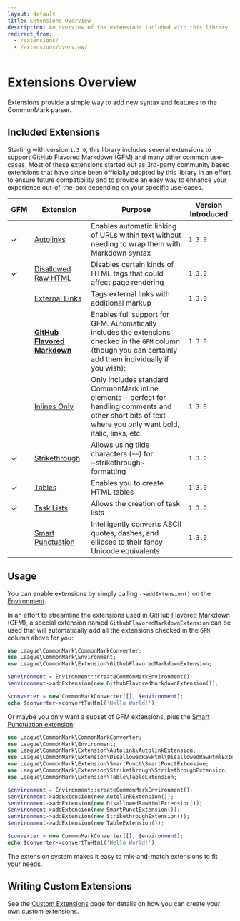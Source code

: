 ```yaml
---
layout: default
title: Extensions Overview
description: An overview of the extensions included with this library
redirect_from:
  - /extensions/
  - /extensions/overview/
---
```


# Extensions Overview

Extensions provide a simple way to add new syntax and features to the CommonMark parser.

## Included Extensions

Starting with version `1.3.0`, this library includes several extensions to support GitHub Flavored Markdown (GFM) and
many other common use-cases. Most of these extensions started out as 3rd-party community based extensions that have
since been officially adopted by this library in an effort to ensure future compatibility and to provide an easy way
to enhance your experience out-of-the-box depending on your specific use-cases.

| GFM | Extension | Purpose | Version Introduced |
| --- | --------- | ------- | ------------------ |
|  ✓  | [Autolinks] | Enables automatic linking of URLs within text without needing to wrap them with Markdown syntax | `1.3.0` |
|  ✓  | [Disallowed Raw HTML] | Disables certain kinds of HTML tags that could affect page rendering | `1.3.0` |
|     | [External Links] | Tags external links with additional markup | `1.3.0` |
|     | **[GitHub Flavored Markdown]** | Enables full support for GFM. Automatically includes the extensions checked in the `GFM` column (though you can certainly add them individually if you wish): | `1.3.0` |
|     | [Inlines Only] | Only includes standard CommonMark inline elements - perfect for handling comments and other short bits of text where you only want bold, italic, links, etc. | `1.3.0` |
|  ✓  | [Strikethrough] | Allows using tilde characters (`~~`) for ~strikethrough~ formatting | `1.3.0` |
|  ✓  | [Tables] | Enables you to create HTML tables | `1.3.0` |
|  ✓  | [Task Lists] | Allows the creation of task lists | `1.3.0` |
|     | [Smart Punctuation] | Intelligently converts ASCII quotes, dashes, and ellipses to their fancy Unicode equivalents | `1.3.0` |

## Usage

You can enable extensions by simply calling `->addExtension()` on the [Environment](/1.3/customization/environment/).

In an effort to streamline the extensions used in GitHub Flavored Markdown (GFM), a special extension named
`GithubFlavoredMarkdownExtension` can be used that will automatically add all the extensions checked in the `GFM`
column above for you:

```php
use League\CommonMark\CommonMarkConverter;
use League\CommonMark\Environment;
use League\CommonMark\Extension\GithubFlavoredMarkdownExtension;

$environment = Environment::createCommonMarkEnvironment();
$environment->addExtension(new GithubFlavoredMarkdownExtension());

$converter = new CommonMarkConverter([], $environment);
echo $converter->convertToHtml('Hello World!');
```

Or maybe you only want a subset of GFM extensions, plus the [Smart Punctuation extension](/1.3/extensions/smart-punctuation/):

```php
use League\CommonMark\CommonMarkConverter;
use League\CommonMark\Environment;
use League\CommonMark\Extension\Autolink\AutolinkExtension;
use League\CommonMark\Extension\DisallowedRawHtml\DisallowedRawHtmlExtension;
use League\CommonMark\Extension\SmartPunct\SmartPunctExtension;
use League\CommonMark\Extension\Strikethrough\StrikethroughExtension;
use League\CommonMark\Extension\Table\TableExtension;

$environment = Environment::createCommonMarkEnvironment();
$environment->addExtension(new AutolinkExtension());
$environment->addExtension(new DisallowedRawHtmlExtension());
$environment->addExtension(new SmartPunctExtension());
$environment->addExtension(new StrikethroughExtension());
$environment->addExtension(new TableExtension());

$converter = new CommonMarkConverter([], $environment);
echo $converter->convertToHtml('Hello World!');
```

The extension system makes it easy to mix-and-match extensions to fit your needs.

## Writing Custom Extensions

See the [Custom Extensions](/1.3/customization/extensions/) page for details on how you can create your own custom extensions.

[Autolinks]: /1.3/extensions/autolinks/
[Disallowed Raw HTML]: /1.3/extensions/disallowed-raw-html/
[External Links]: /1.3/extensions/external-links/
[GitHub Flavored Markdown]: /1.3/extensions/github-flavored-markdown/
[Inlines Only]: /1.3/extensions/inlines-only/
[Strikethrough]: /1.3/extensions/strikethrough/
[Tables]: /1.3/extensions/tables/
[Task Lists]: /1.3/extensions/task-lists/
[Smart Punctuation]: /1.3/extensions/smart-punctuation/
